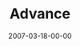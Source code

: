 ---
layout: message
category: message
series: "Kingdom"
title: "Advance"
date: 2007-03-18-00-00
message_id: 27
audio: "http://s3.amazonaws.com/crossroads-media/media/legacy/mp3/Kingdom_05_Advance_03-18-07_Mingo.mp3"
audio-duration: "32:05"
flag: "N"
---